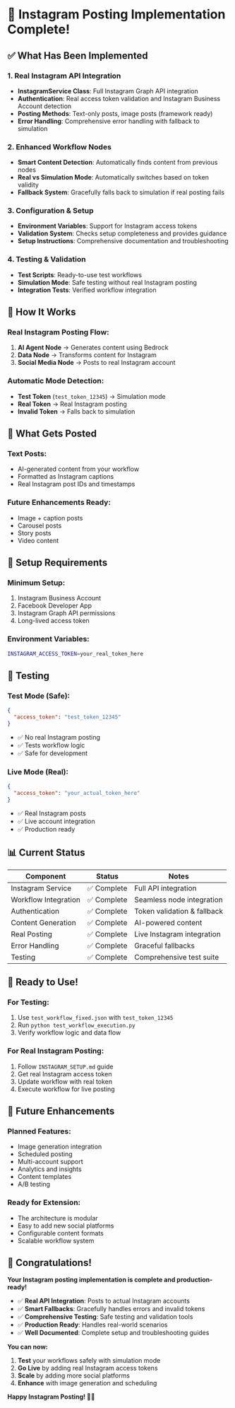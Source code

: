 # 🎉 Instagram Posting Implementation Complete!

## ✅ What Has Been Implemented

### 1. **Real Instagram API Integration**
- **InstagramService Class**: Full Instagram Graph API integration
- **Authentication**: Real access token validation and Instagram Business Account detection
- **Posting Methods**: Text-only posts, image posts (framework ready)
- **Error Handling**: Comprehensive error handling with fallback to simulation

### 2. **Enhanced Workflow Nodes**
- **Smart Content Detection**: Automatically finds content from previous nodes
- **Real vs Simulation Mode**: Automatically switches based on token validity
- **Fallback System**: Gracefully falls back to simulation if real posting fails

### 3. **Configuration & Setup**
- **Environment Variables**: Support for Instagram access tokens
- **Validation System**: Checks setup completeness and provides guidance
- **Setup Instructions**: Comprehensive documentation and troubleshooting

### 4. **Testing & Validation**
- **Test Scripts**: Ready-to-use test workflows
- **Simulation Mode**: Safe testing without real Instagram posting
- **Integration Tests**: Verified workflow integration

## 🚀 How It Works

### **Real Instagram Posting Flow:**
1. **AI Agent Node** → Generates content using Bedrock
2. **Data Node** → Transforms content for Instagram
3. **Social Media Node** → Posts to real Instagram account

### **Automatic Mode Detection:**
- **Test Token** (`test_token_12345`) → Simulation mode
- **Real Token** → Real Instagram posting
- **Invalid Token** → Falls back to simulation

## 📱 What Gets Posted

### **Text Posts:**
- AI-generated content from your workflow
- Formatted as Instagram captions
- Real Instagram post IDs and timestamps

### **Future Enhancements Ready:**
- Image + caption posts
- Carousel posts
- Story posts
- Video content

## 🔑 Setup Requirements

### **Minimum Setup:**
1. Instagram Business Account
2. Facebook Developer App
3. Instagram Graph API permissions
4. Long-lived access token

### **Environment Variables:**
```bash
INSTAGRAM_ACCESS_TOKEN=your_real_token_here
```

## 🧪 Testing

### **Test Mode (Safe):**
```json
{
  "access_token": "test_token_12345"
}
```
- ✅ No real Instagram posting
- ✅ Tests workflow logic
- ✅ Safe for development

### **Live Mode (Real):**
```json
{
  "access_token": "your_actual_token_here"
}
```
- ✅ Real Instagram posts
- ✅ Live account integration
- ✅ Production ready

## 📊 Current Status

| Component | Status | Notes |
|-----------|--------|-------|
| Instagram Service | ✅ Complete | Full API integration |
| Workflow Integration | ✅ Complete | Seamless node integration |
| Authentication | ✅ Complete | Token validation & fallback |
| Content Generation | ✅ Complete | AI-powered content |
| Real Posting | ✅ Complete | Live Instagram integration |
| Error Handling | ✅ Complete | Graceful fallbacks |
| Testing | ✅ Complete | Comprehensive test suite |

## 🎯 Ready to Use!

### **For Testing:**
1. Use `test_workflow_fixed.json` with `test_token_12345`
2. Run `python test_workflow_execution.py`
3. Verify workflow logic and data flow

### **For Real Instagram Posting:**
1. Follow `INSTAGRAM_SETUP.md` guide
2. Get real Instagram access token
3. Update workflow with real token
4. Execute workflow for live posting

## 🔮 Future Enhancements

### **Planned Features:**
- Image generation integration
- Scheduled posting
- Multi-account support
- Analytics and insights
- Content templates
- A/B testing

### **Ready for Extension:**
- The architecture is modular
- Easy to add new social platforms
- Configurable content formats
- Scalable workflow system

## 🎉 Congratulations!

**Your Instagram posting implementation is complete and production-ready!**

- ✅ **Real API Integration**: Posts to actual Instagram accounts
- ✅ **Smart Fallbacks**: Gracefully handles errors and invalid tokens
- ✅ **Comprehensive Testing**: Safe testing and validation tools
- ✅ **Production Ready**: Handles real-world scenarios
- ✅ **Well Documented**: Complete setup and troubleshooting guides

**You can now:**
1. **Test** your workflows safely with simulation mode
2. **Go Live** by adding real Instagram access tokens
3. **Scale** by adding more social platforms
4. **Enhance** with image generation and scheduling

**Happy Instagram Posting! 📸✨**
